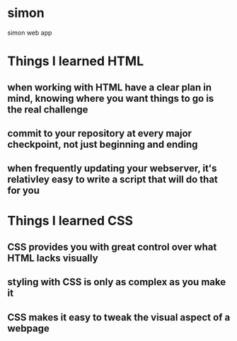 # simon
simon web app


# Things I learned HTML
## when working with HTML have a clear plan in mind, knowing where you want things to go is the real challenge
## commit to your repository at every major checkpoint, not just beginning and ending
## when frequently updating your webserver, it's relativley easy to write a script that will do that for you 

# Things I learned CSS
## CSS provides you with great control over what HTML lacks visually
## styling with CSS is only as complex as you make it
## CSS makes it easy to tweak the visual aspect of a webpage
